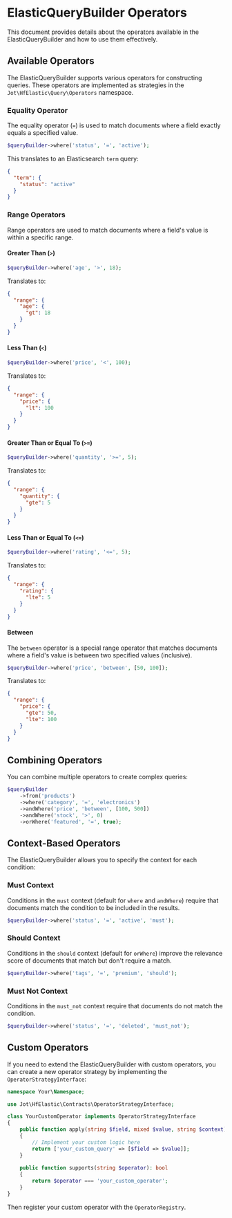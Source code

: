 # ElasticQueryBuilder Operators

This document provides details about the operators available in the ElasticQueryBuilder and how to use them effectively.

## Available Operators

The ElasticQueryBuilder supports various operators for constructing queries. These operators are implemented as strategies in the `Jot\HfElastic\Query\Operators` namespace.

### Equality Operator

The equality operator (`=`) is used to match documents where a field exactly equals a specified value.

```php
$queryBuilder->where('status', '=', 'active');
```

This translates to an Elasticsearch `term` query:

```json
{
  "term": {
    "status": "active"
  }
}
```

### Range Operators

Range operators are used to match documents where a field's value is within a specific range.

#### Greater Than (`>`)

```php
$queryBuilder->where('age', '>', 18);
```

Translates to:

```json
{
  "range": {
    "age": {
      "gt": 18
    }
  }
}
```

#### Less Than (`<`)

```php
$queryBuilder->where('price', '<', 100);
```

Translates to:

```json
{
  "range": {
    "price": {
      "lt": 100
    }
  }
}
```

#### Greater Than or Equal To (`>=`)

```php
$queryBuilder->where('quantity', '>=', 5);
```

Translates to:

```json
{
  "range": {
    "quantity": {
      "gte": 5
    }
  }
}
```

#### Less Than or Equal To (`<=`)

```php
$queryBuilder->where('rating', '<=', 5);
```

Translates to:

```json
{
  "range": {
    "rating": {
      "lte": 5
    }
  }
}
```

#### Between

The `between` operator is a special range operator that matches documents where a field's value is between two specified values (inclusive).

```php
$queryBuilder->where('price', 'between', [50, 100]);
```

Translates to:

```json
{
  "range": {
    "price": {
      "gte": 50,
      "lte": 100
    }
  }
}
```

## Combining Operators

You can combine multiple operators to create complex queries:

```php
$queryBuilder
    ->from('products')
    ->where('category', '=', 'electronics')
    ->andWhere('price', 'between', [100, 500])
    ->andWhere('stock', '>', 0)
    ->orWhere('featured', '=', true);
```

## Context-Based Operators

The ElasticQueryBuilder allows you to specify the context for each condition:

### Must Context

Conditions in the `must` context (default for `where` and `andWhere`) require that documents match the condition to be included in the results.

```php
$queryBuilder->where('status', '=', 'active', 'must');
```

### Should Context

Conditions in the `should` context (default for `orWhere`) improve the relevance score of documents that match but don't require a match.

```php
$queryBuilder->where('tags', '=', 'premium', 'should');
```

### Must Not Context

Conditions in the `must_not` context require that documents do not match the condition.

```php
$queryBuilder->where('status', '=', 'deleted', 'must_not');
```

## Custom Operators

If you need to extend the ElasticQueryBuilder with custom operators, you can create a new operator strategy by implementing the `OperatorStrategyInterface`:

```php
namespace Your\Namespace;

use Jot\HfElastic\Contracts\OperatorStrategyInterface;

class YourCustomOperator implements OperatorStrategyInterface
{
    public function apply(string $field, mixed $value, string $context): array
    {
        // Implement your custom logic here
        return ['your_custom_query' => [$field => $value]];
    }
    
    public function supports(string $operator): bool
    {
        return $operator === 'your_custom_operator';
    }
}
```

Then register your custom operator with the `OperatorRegistry`.
